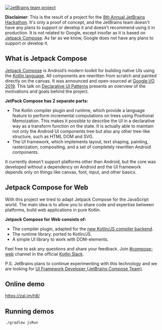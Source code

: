 [![JetBrains team project](https://jb.gg/badges/team-flat-square.svg)](https://confluence.jetbrains.com/display/ALL/JetBrains+on+GitHub)

**Disclaimer**: This is the result of a project for the [8th Annual JetBrains Hackathon](https://blog.jetbrains.com/blog/2020/07/17/jetbrains-8th-annual-hackathon-home-edition/). It's only a proof of concept, and the JetBrains team doesn't have any plans to support or develop it and doesn't recommend using it in production.
It is not related to Google, except insofar as it is based on [Jetpack Compose](https://developer.android.com/jetpack/compose). As far as we know, Google does not have any plans to support or develop it.

## What is Jetpack Compose
[Jetpack Compose](https://developer.android.com/jetpack/compose) is Android’s modern toolkit for building native UIs using the [Kotlin language](https://kotlinlang.org/). All components are rewritten from scratch and painted directly on the canvas. It was announced and open-sourced at [Google I/O 2019](https://events.google.com/io2019/). This talk on [Declarative UI Patterns](https://www.youtube.com/watch?v=VsStyq4Lzxo) presents an overview of the motivations and goals behind the project.

**JetPack Compose has 2 separate parts:**
- The Kotlin compiler plugin and runtime, which provide a language feature to perform incremental computations on trees using Positional Memoization. This makes it possible to describe the UI in a declarative way as a transform function on the state. It is actually able to maintain not only the Android UI components tree but also any other tree-like structure, such as HTML DOM and SVG.
- The UI framework, which implements layout, text shaping, painting, rasterization, compositing, and a set of completely rewritten Android components.

It currently doesn't support platforms other than Android, but the core was developed without a dependency on Android and the UI framework depends only on things like canvas, font, input, and other basics.

## Jetpack Compose for Web
With this project we tried to adapt Jetpack Compose for the JavaScript world. The main idea is to allow you to share code and expertise between platforms, build web applications in pure Kotlin.

**Jetpack Compose for Web consists of:**

* The compiler plugin, adapted for the [new Kotlin/JS compiler backend](https://kotlinlang.org/docs/reference/js-ir-compiler.html).
* The runtime library, ported to Kotlin/JS.
* A simple UI library to work with DOM-elements.

Feel free to ask any questions and share your feedback. Join [#compose-web](https://kotlinlang.slack.com/archives/C01F2HV7868) channel in the official [Kotlin Slack](https://surveys.jetbrains.com/s3/kotlin-slack-sign-up).

P.S. JetBrains plans to continue experimenting with this technology and we are looking for [UI Framework Developer (JetBrains Compose Team)](https://www.jetbrains.com/careers/jobs/ui-framework-developer-400/).


## Online demo

https://zal.im/h8/

## Running demos
`./gradlew jsRun`
